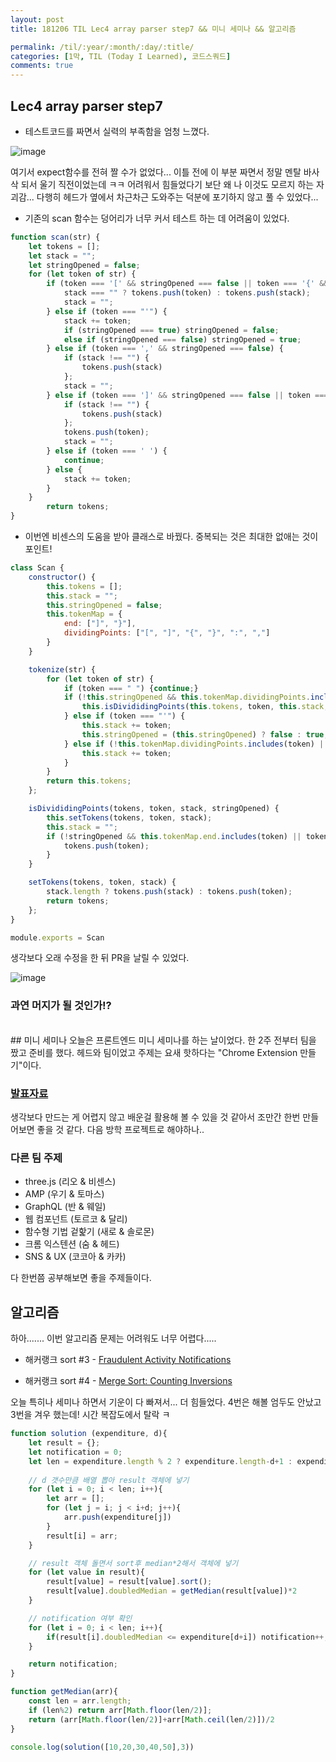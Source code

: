 ```yaml
---
layout: post
title: 181206 TIL Lec4 array parser step7 && 미니 세미나 && 알고리즘

permalink: /til/:year/:month/:day/:title/
categories: [1막, TIL (Today I Learned), 코드스쿼드]
comments: true
---
```


## Lec4 array parser step7
- 테스트코드를 짜면서 실력의 부족함을 엄청 느꼈다. 

![image](https://user-images.githubusercontent.com/40848630/49621326-1db6c600-fa08-11e8-9d11-e1daaf8196f4.png)

여기서 expect함수를 전혀 짤 수가 없었다... 이틀 전에 이 부분 짜면서 정말 멘탈 바사삭 되서 울기 직전이었는데 ㅋㅋ 어려워서 힘들었다기 보단 왜 나 이것도 모르지 하는 자괴감...
다행히 헤드가 옆에서 차근차근 도와주는 덕분에 포기하지 않고 풀 수 있었다... 

- 기존의 scan 함수는 덩어리가 너무 커서 테스트 하는 데 어려움이 있었다. 

```javascript
function scan(str) {
    let tokens = [];
    let stack = "";
    let stringOpened = false;
    for (let token of str) {
        if (token === '[' && stringOpened === false || token === '{' && stringOpened === false) {
            stack === "" ? tokens.push(token) : tokens.push(stack);
            stack = "";
        } else if (token === "'") {
            stack += token;
            if (stringOpened === true) stringOpened = false;
            else if (stringOpened === false) stringOpened = true;
        } else if (token === ',' && stringOpened === false) {
            if (stack !== "") {
                tokens.push(stack)
            };
            stack = "";
        } else if (token === ']' && stringOpened === false || token === '}' && stringOpened === false || token === ':') {
            if (stack !== "") {
                tokens.push(stack)
            };
            tokens.push(token);
            stack = "";
        } else if (token === ' ') {
            continue;
        } else {
            stack += token;
        }
    }
        return tokens;
}
```

- 이번엔 비센스의 도움을 받아 클래스로 바꿨다. 중복되는 것은 최대한 없애는 것이 포인트! 

```javascript
class Scan {
    constructor() {
        this.tokens = [];
        this.stack = "";
        this.stringOpened = false;
        this.tokenMap = {
            end: ["]", "}"],
            dividingPoints: ["[", "]", "{", "}", ":", ","]
        }
    }

    tokenize(str) {
        for (let token of str) {
            if (token === " ") {continue;}
            if (!this.stringOpened && this.tokenMap.dividingPoints.includes(token)) {
                this.isDivididingPoints(this.tokens, token, this.stack, this.stringOpened);
            } else if (token === "'") {
                this.stack += token;
                this.stringOpened = (this.stringOpened) ? false : true;
            } else if (!this.tokenMap.dividingPoints.includes(token) || this.stringOpened) {
                this.stack += token;        
            }
        }
        return this.tokens;
    };

    isDivididingPoints(tokens, token, stack, stringOpened) {
        this.setTokens(tokens, token, stack);
        this.stack = "";
        if (!stringOpened && this.tokenMap.end.includes(token) || token === ':') {
            tokens.push(token);
        }
    }

    setTokens(tokens, token, stack) {
        stack.length ? tokens.push(stack) : tokens.push(token);
        return tokens;
    };
}

module.exports = Scan
```

생각보다 오래 수정을 한 뒤 PR을 날릴 수 있었다. 

![image](https://user-images.githubusercontent.com/40848630/49621476-ded54000-fa08-11e8-8293-39b313cf79e3.png)

### **과연 머지가 될 것인가!?**

<br>
## 미니 세미나
오늘은 프론트엔드 미니 세미나를 하는 날이었다. 한 2주 전부터 팀을 짰고 준비를 했다. 
헤드와 팀이었고 주제는 요새 핫하다는 "Chrome Extension 만들기"이다. 

### [발표자료](https://drive.google.com/file/d/1Hv7_HhS-3VDpROqlXfSS514xFYHj9OZ7/view?usp=sharing)

생각보다 만드는 게 어렵지 않고 배운걸 활용해 볼 수 있을 것 같아서 조만간 한번 만들어보면 좋을 것 같다. 다음 방학 프로젝트로 해야하나.. 

### 다른 팀 주제 
- three.js (리오 & 비센스)
- AMP (우기 & 토마스)
- GraphQL (반 & 웨일)
- 웹 컴포넌트 (토르코 & 달리)
- 함수형 기법 겉핥기 (새로 & 솔로몬)
- 크롬 익스텐션 (숨 & 헤드)
- SNS & UX (코코아 & 카카)

다 한번쯤 공부해보면 좋을 주제들이다. 


## 알고리즘 
하아....... 이번 알고리즘 문제는 어려워도 너무 어렵다..... 

- 해커랭크 sort #3 - [Fraudulent Activity Notifications](https://www.hackerrank.com/challenges/fraudulent-activity-notifications/problem?h_l=interview&playlist_slugs%5B%5D=interview-preparation-kit&playlist_slugs%5B%5D=sorting)

- 해커랭크 sort #4 - [Merge Sort: Counting Inversions](https://www.hackerrank.com/challenges/ctci-merge-sort/problem?h_l=interview&playlist_slugs%5B%5D=interview-preparation-kit&playlist_slugs%5B%5D=sorting)

오늘 특히나 세미나 하면서 기운이 다 빠져서... 더 힘들었다. 
4번은 해볼 엄두도 안났고 3번을 겨우 했는데! 시간 복잡도에서 탈락 ㅋ 

```javascript
function solution (expenditure, d){
    let result = {};
    let notification = 0;
    let len = expenditure.length % 2 ? expenditure.length-d+1 : expenditure.length-d;
    
    // d 갯수만큼 배열 뽑아 result 객체에 넣기
    for (let i = 0; i < len; i++){
        let arr = [];
        for (let j = i; j < i+d; j++){
            arr.push(expenditure[j])
        }
        result[i] = arr;
    }

    // result 객체 돌면서 sort후 median*2해서 객체에 넣기
    for (let value in result){
        result[value] = result[value].sort();
        result[value].doubledMedian = getMedian(result[value])*2
    }

    // notification 여부 확인
    for (let i = 0; i < len; i++){
        if(result[i].doubledMedian <= expenditure[d+i]) notification++;
    }

    return notification;
}

function getMedian(arr){
    const len = arr.length;
    if (len%2) return arr[Math.floor(len/2)];
    return (arr[Math.floor(len/2)]+arr[Math.ceil(len/2)])/2
}

console.log(solution([10,20,30,40,50],3))
```
